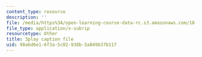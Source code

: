 ```yaml
---
content_type: resource
description: ''
file: /media/https%3A/open-learning-course-data-rc.s3.amazonaws.com/18-03-differential-equations-spring-2010/98a6d6e16f3a5c02938b5a849b37b117_z-meBrqcy_I.vtt
file_type: application/x-subrip
resourcetype: Other
title: 3play caption file
uid: 98a6d6e1-6f3a-5c02-938b-5a849b37b117
---
```

